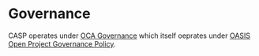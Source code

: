 # Governance
CASP operates under 
[OCA Governance](https://github.com/opencybersecurityalliance/oasis-open-project/blob/main/GOVERNANCE.md)
which itself oeprates under
[OASIS Open Project Governance Policy](https://github.com/oasis-open-projects/documentation/blob/main/policy/project-governance.md).